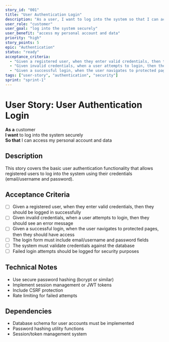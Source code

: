 ```yaml
---
story_id: "001"
title: "User Authentication Login"
description: "As a user, I want to log into the system so that I can access my personal data"
user_role: "customer"
user_goal: "log into the system securely"
user_benefit: "access my personal account and data"
priority: "high"
story_points: 5
epic: "Authentication"
status: "ready"
acceptance_criteria:
  - "Given a registered user, when they enter valid credentials, then they should be logged in successfully"
  - "Given invalid credentials, when a user attempts to login, then they should see an error message"
  - "Given a successful login, when the user navigates to protected pages, then they should have access"
tags: ["user-story", "authentication", "security"]
sprint: "sprint-1"
---
```


# User Story: User Authentication Login

**As a** customer  
**I want** to log into the system securely  
**So that** I can access my personal account and data

## Description

This story covers the basic user authentication functionality that allows registered users to log into the system using their credentials (email/username and password).

## Acceptance Criteria

- [ ] Given a registered user, when they enter valid credentials, then they should be logged in successfully
- [ ] Given invalid credentials, when a user attempts to login, then they should see an error message  
- [ ] Given a successful login, when the user navigates to protected pages, then they should have access
- [ ] The login form must include email/username and password fields
- [ ] The system must validate credentials against the database
- [ ] Failed login attempts should be logged for security purposes

## Technical Notes

- Use secure password hashing (bcrypt or similar)
- Implement session management or JWT tokens
- Include CSRF protection
- Rate limiting for failed attempts

## Dependencies

- Database schema for user accounts must be implemented
- Password hashing utility functions
- Session/token management system